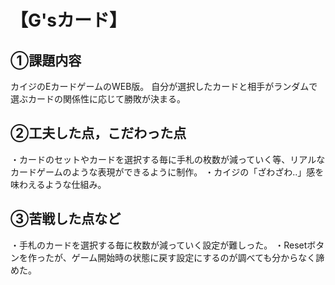 # 【G'sカード】
## ①課題内容
カイジのEカードゲームのWEB版。
自分が選択したカードと相手がランダムで選ぶカードの関係性に応じて勝敗が決まる。

## ②工夫した点，こだわった点
・カードのセットやカードを選択する毎に手札の枚数が減っていく等、リアルなカードゲームのような表現ができるように制作。
・カイジの「ざわざわ..」感を味わえるような仕組み。

## ③苦戦した点など
・手札のカードを選択する毎に枚数が減っていく設定が難しった。
・Resetボタンを作ったが、ゲーム開始時の状態に戻す設定にするのが調べても分からなく諦めた。
